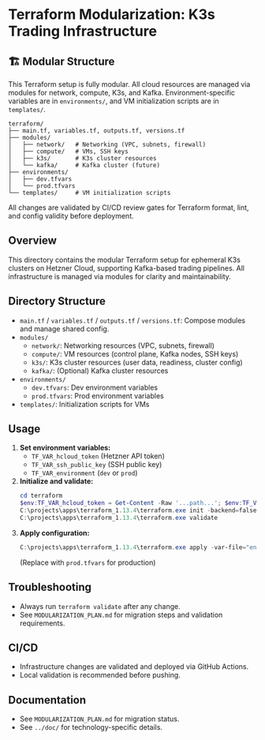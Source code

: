 # Terraform Modularization: K3s Trading Infrastructure

## 🏗️ Modular Structure

This Terraform setup is fully modular. All cloud resources are managed via modules for network, compute, K3s, and Kafka. Environment-specific variables are in `environments/`, and VM initialization scripts are in `templates/`.

```
terraform/
├── main.tf, variables.tf, outputs.tf, versions.tf
├── modules/
│   ├── network/   # Networking (VPC, subnets, firewall)
│   ├── compute/   # VMs, SSH keys
│   ├── k3s/       # K3s cluster resources
│   └── kafka/     # Kafka cluster (future)
├── environments/
│   ├── dev.tfvars
│   └── prod.tfvars
└── templates/     # VM initialization scripts
```

All changes are validated by CI/CD review gates for Terraform format, lint, and config validity before deployment.

## Overview
This directory contains the modular Terraform setup for ephemeral K3s clusters on Hetzner Cloud, supporting Kafka-based trading pipelines. All infrastructure is managed via modules for clarity and maintainability.

## Directory Structure
- `main.tf` / `variables.tf` / `outputs.tf` / `versions.tf`: Compose modules and manage shared config.
- `modules/`
  - `network/`: Networking resources (VPC, subnets, firewall)
  - `compute/`: VM resources (control plane, Kafka nodes, SSH keys)
  - `k3s/`: K3s cluster resources (user data, readiness, cluster config)
  - `kafka/`: (Optional) Kafka cluster resources
- `environments/`
  - `dev.tfvars`: Dev environment variables
  - `prod.tfvars`: Prod environment variables
- `templates/`: Initialization scripts for VMs

## Usage
1. **Set environment variables:**
   - `TF_VAR_hcloud_token` (Hetzner API token)
   - `TF_VAR_ssh_public_key` (SSH public key)
   - `TF_VAR_environment` (`dev` or `prod`)
2. **Initialize and validate:**
   ```powershell
   cd terraform
   $env:TF_VAR_hcloud_token = Get-Content -Raw '...path...'; $env:TF_VAR_ssh_public_key = Get-Content -Raw '...path...'; $env:TF_VAR_environment = 'dev';
   C:\projects\apps\terraform_1.13.4\terraform.exe init -backend=false
   C:\projects\apps\terraform_1.13.4\terraform.exe validate
   ```
3. **Apply configuration:**
   ```powershell
   C:\projects\apps\terraform_1.13.4\terraform.exe apply -var-file="environments/dev.tfvars"
   ```
   (Replace with `prod.tfvars` for production)

## Troubleshooting
- Always run `terraform validate` after any change.
- See `MODULARIZATION_PLAN.md` for migration steps and validation requirements.

## CI/CD
- Infrastructure changes are validated and deployed via GitHub Actions.
- Local validation is recommended before pushing.

## Documentation
- See `MODULARIZATION_PLAN.md` for migration status.
- See `../doc/` for technology-specific details.
